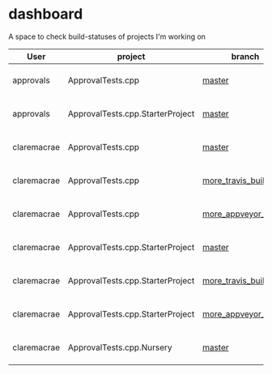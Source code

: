 # dashboard
A space to check build-statuses of projects I'm working on

| User | project | branch | [Travis](https://travis-ci.com/claremacrae/) | [Appveyor](https://ci.appveyor.com/projects) |
| ------------- | ------------- | - | - | - |
| approvals | ApprovalTests.cpp | [master](https://github.com/approvals/ApprovalTests.cpp/commits/master) | [![Build Status](https://api.travis-ci.org/approvals/ApprovalTests.cpp.svg?branch=master)](https://travis-ci.org/approvals/ApprovalTests.cpp) | |
| approvals | ApprovalTests.cpp.StarterProject | [master](https://github.com/approvals/ApprovalTests.cpp.StarterProject/commits/master) | [![Build Status](https://api.travis-ci.org/approvals/ApprovalTests.cpp.StarterProject.svg?branch=master)](https://travis-ci.org/approvals/ApprovalTests.cpp.StarterProject) | |
| claremacrae | ApprovalTests.cpp | [master](https://github.com/claremacrae/ApprovalTests.cpp/commits/master) | [![Build Status](https://travis-ci.com/claremacrae/ApprovalTests.cpp.svg?branch=master)](https://travis-ci.com/claremacrae/ApprovalTests.cpp) |[![Build status](https://ci.appveyor.com/api/projects/status/37smtsp3a694okv8/branch/master?svg=true)](https://ci.appveyor.com/project/claremacrae/approvaltests-cpp/branch/master) |
| claremacrae | ApprovalTests.cpp | [more_travis_builds](https://github.com/claremacrae/ApprovalTests.cpp/commits/more_travis_builds) | [![Build Status](https://travis-ci.com/claremacrae/ApprovalTests.cpp.svg?branch=more_travis_builds)](https://travis-ci.com/claremacrae/ApprovalTests.cpp) |[![Build status](https://ci.appveyor.com/api/projects/status/37smtsp3a694okv8/branch/more_travis_builds?svg=true)](https://ci.appveyor.com/project/claremacrae/approvaltests-cpp/branch/more_travis_builds) |
| claremacrae | ApprovalTests.cpp | [more_appveyor_builds](https://github.com/claremacrae/ApprovalTests.cpp/commits/more_appveyor_builds) | [![Build Status](https://travis-ci.com/claremacrae/ApprovalTests.cpp.svg?branch=more_appveyor_builds)](https://travis-ci.com/claremacrae/ApprovalTests.cpp) |[![Build status](https://ci.appveyor.com/api/projects/status/37smtsp3a694okv8/branch/more_appveyor_builds?svg=true)](https://ci.appveyor.com/project/claremacrae/approvaltests-cpp/branch/more_appveyor_builds) |
| claremacrae | ApprovalTests.cpp.StarterProject | [master](https://github.com/claremacrae/ApprovalTests.cpp.StarterProject/commits/master) | [![Build Status](https://travis-ci.com/claremacrae/ApprovalTests.cpp.StarterProject.svg?branch=master)](https://travis-ci.com/claremacrae/ApprovalTests.cpp.StarterProject) |[![Build status](https://ci.appveyor.com/api/projects/status/mu8a5uib1ha7sx41/branch/master?svg=true)](https://ci.appveyor.com/project/claremacrae/approvaltests-cpp-starterproject/branch/master) |
| claremacrae | ApprovalTests.cpp.StarterProject | [more_travis_builds](https://github.com/claremacrae/ApprovalTests.cpp.StarterProject/commits/more_travis_builds) | [![Build Status](https://travis-ci.com/claremacrae/ApprovalTests.cpp.StarterProject.svg?branch=more_travis_builds)](https://travis-ci.com/claremacrae/ApprovalTests.cpp.StarterProject) |[![Build status](https://ci.appveyor.com/api/projects/status/mu8a5uib1ha7sx41/branch/more_travis_builds?svg=true)](https://ci.appveyor.com/project/claremacrae/approvaltests-cpp-starterproject/branch/more_travis_builds) |
| claremacrae | ApprovalTests.cpp.StarterProject | [more_appveyor_builds](https://github.com/claremacrae/ApprovalTests.cpp.StarterProject/commits/more_appveyor_builds) | [![Build Status](https://travis-ci.com/claremacrae/ApprovalTests.cpp.StarterProject.svg?branch=more_appveyor_builds)](https://travis-ci.com/claremacrae/ApprovalTests.cpp.StarterProject) |[![Build status](https://ci.appveyor.com/api/projects/status/mu8a5uib1ha7sx41/branch/more_appveyor_builds?svg=true)](https://ci.appveyor.com/project/claremacrae/approvaltests-cpp-starterproject/branch/more_appveyor_builds) |
| claremacrae | ApprovalTests.cpp.Nursery | [master](https://github.com/claremacrae/ApprovalTests.cpp.Nursery/commits/master) | [![Build Status](https://travis-ci.com/claremacrae/ApprovalTests.cpp.Nursery.svg?branch=master)](https://travis-ci.com/claremacrae/ApprovalTests.cpp.Nursery) |[![Build status](https://ci.appveyor.com/api/projects/status/iqtnpa83t13os98v/branch/master?svg=true)](https://ci.appveyor.com/project/claremacrae/approvaltests-cpp-nursery/branch/master) |
